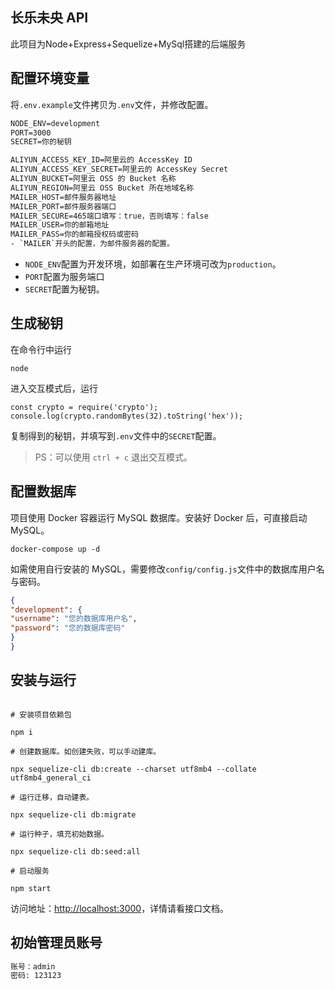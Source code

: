 ## 长乐未央 API

此项目为Node+Express+Sequelize+MySql搭建的后端服务

## 配置环境变量

将`.env.example`文件拷贝为`.env`文件，并修改配置。

```txt
NODE_ENV=development
PORT=3000
SECRET=你的秘钥

ALIYUN_ACCESS_KEY_ID=阿里云的 AccessKey ID
ALIYUN_ACCESS_KEY_SECRET=阿里云的 AccessKey Secret
ALIYUN_BUCKET=阿里云 OSS 的 Bucket 名称
ALIYUN_REGION=阿里云 OSS Bucket 所在地域名称
MAILER_HOST=邮件服务器地址
MAILER_PORT=邮件服务器端口
MAILER_SECURE=465端口填写：true，否则填写：false
MAILER_USER=你的邮箱地址
MAILER_PASS=你的邮箱授权码或密码
- `MAILER`开头的配置，为邮件服务器的配置。
```

- `NODE_ENV`配置为开发环境，如部署在生产环境可改为`production`。
- `PORT`配置为服务端口
- `SECRET`配置为秘钥。

## 生成秘钥

在命令行中运行

```shell
node
```

进入交互模式后，运行

```shell
const crypto = require('crypto');
console.log(crypto.randomBytes(32).toString('hex'));
```

复制得到的秘钥，并填写到`.env`文件中的`SECRET`配置。

> PS：可以使用 `ctrl + c` 退出交互模式。

## 配置数据库

项目使用 Docker 容器运行 MySQL 数据库。安装好 Docker 后，可直接启动 MySQL。

```shell
docker-compose up -d
```

如需使用自行安装的 MySQL，需要修改`config/config.js`文件中的数据库用户名与密码。

```json
{
"development": {
"username": "您的数据库用户名",
"password": "您的数据库密码"
}
}
```

## 安装与运行

```shell

# 安装项目依赖包

npm i

# 创建数据库。如创建失败，可以手动建库。

npx sequelize-cli db:create --charset utf8mb4 --collate utf8mb4_general_ci

# 运行迁移，自动建表。

npx sequelize-cli db:migrate

# 运行种子，填充初始数据。

npx sequelize-cli db:seed:all

# 启动服务

npm start
```

访问地址：[http://localhost:3000](http://localhost:3000)，详情请看接口文档。

## 初始管理员账号

```txt
账号：admin
密码: 123123
```
